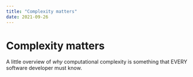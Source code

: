 ```yaml
---
title: "Complexity matters"
date: 2021-09-26
---
```

# Complexity matters

A little overview of _why_ computational complexity is something that EVERY software developer must know.

